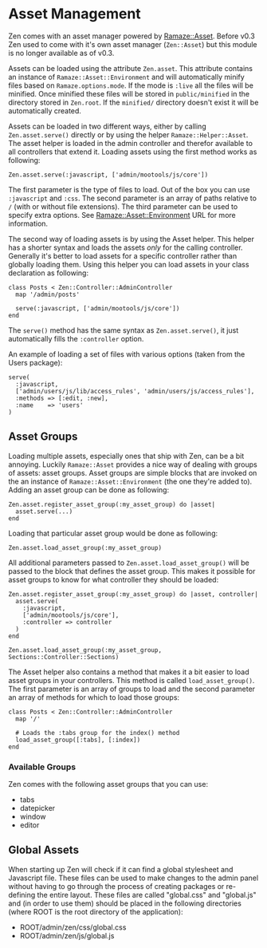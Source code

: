 # Asset Management

Zen comes with an asset manager powered by [Ramaze::Asset][ramaze-asset]. Before
v0.3 Zen used to come with it's own asset manager (``Zen::Asset``) but this
module is no longer available as of v0.3.

Assets can be loaded using the attribute ``Zen.asset``. This attribute contains
an instance of ``Ramaze::Asset::Environment`` and will automatically minify
files based on ``Ramaze.options.mode``. If the mode is ``:live`` all the files
will be minified. Once minified these files will be stored in
``public/minified`` in the directory stored in ``Zen.root``. If the
``minified/`` directory doesn't exist it will be automatically created.

Assets can be loaded in two different ways, either by calling
``Zen.asset.serve()`` directly or by using the helper ``Ramaze::Helper::Asset``.
The asset helper is loaded in the admin controller and therefor available to all
controllers that extend it. Loading assets using the first method works as
following:

    Zen.asset.serve(:javascript, ['admin/mootools/js/core'])

The first parameter is the type of files to load. Out of the box you can use
``:javascript`` and ``:css``. The second parameter is an array of paths relative
to ``/`` (with or without file extensions). The third parameter can be used to
specify extra options. See [Ramaze::Asset::Environment][ramaze-env] URL for more
information.

The second way of loading assets is by using the Asset helper. This helper has a
shorter syntax and loads the assets *only* for the calling controller. Generally
it's better to load assets for a specific controller rather than globally
loading them. Using this helper you can load assets in your class declaration as
following:

    class Posts < Zen::Controller::AdminController
      map '/admin/posts'

      serve(:javascript, ['admin/mootools/js/core'])
    end

The ``serve()`` method has the same syntax as ``Zen.asset.serve()``, it just
automatically fills the ``:controller`` option.

An example of loading a set of files with various options (taken from the Users
package):

    serve(
      :javascript,
      ['admin/users/js/lib/access_rules', 'admin/users/js/access_rules'],
      :methods => [:edit, :new],
      :name    => 'users'
    )

## Asset Groups

Loading multiple assets, especially ones that ship with Zen, can be a bit
annoying. Luckily ``Ramaze::Asset`` provides a nice way of dealing with groups
of assets: asset groups. Asset groups are simple blocks that are invoked on the
an instance of ``Ramaze::Asset::Environment`` (the one they're added to). Adding
an asset group can be done as following:

    Zen.asset.register_asset_group(:my_asset_group) do |asset|
      asset.serve(...)
    end

Loading that particular asset group would be done as following:

    Zen.asset.load_asset_group(:my_asset_group)

All additional parameters passed to ``Zen.asset.load_asset_group()`` will be
passed to the block that defines the asset group. This makes it possible for
asset groups to know for what controller they should be loaded:

    Zen.asset.register_asset_group(:my_asset_group) do |asset, controller|
      asset.serve(
        :javascript,
        ['admin/mootools/js/core'],
        :controller => controller
      )
    end

    Zen.asset.load_asset_group(:my_asset_group, Sections::Controller::Sections)

The Asset helper also contains a method that makes it a bit easier to load
asset groups in your controllers. This method is called ``load_asset_group()``.
The first parameter is an array of groups to load and the second parameter an
array of methods for which to load those groups:

    class Posts < Zen::Controller::AdminController
      map '/'

      # Loads the :tabs group for the index() method
      load_asset_group([:tabs], [:index])
    end

### Available Groups

Zen comes with the following asset groups that you can use:

* tabs
* datepicker
* window
* editor

## Global Assets

When starting up Zen will check if it can find a global stylesheet and
Javascript file. These files can be used to make changes to the admin panel
without having to go through the process of creating packages or re-defining the
entire layout. These files are called "global.css" and "global.js" and (in order
to use them) should be placed in the following directories (where ROOT is the
root directory of the application):

* ROOT/admin/zen/css/global.css
* ROOT/admin/zen/js/global.js

[ramaze-asset]: https://github.com/yorickpeterse/ramaze-asset
[ramaze-env]: https://github.com/YorickPeterse/ramaze-asset/blob/master/lib/ramaze/asset/environment.rb
